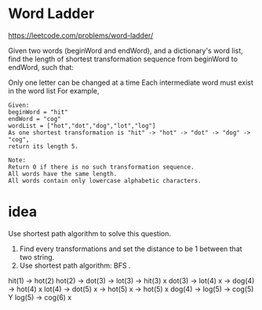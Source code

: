 Word Ladder
===========

https://leetcode.com/problems/word-ladder/

Given two words (beginWord and endWord), and a dictionary's word list, find the length of shortest transformation sequence from beginWord to endWord, such that:

Only one letter can be changed at a time
Each intermediate word must exist in the word list
For example,

    Given:
    beginWord = "hit"
    endWord = "cog"
    wordList = ["hot","dot","dog","lot","log"]
    As one shortest transformation is "hit" -> "hot" -> "dot" -> "dog" -> "cog",
    return its length 5.

    Note:
    Return 0 if there is no such transformation sequence.
    All words have the same length.
    All words contain only lowercase alphabetic characters.

idea
======

Use shortest path algorithm to solve this question.
1. Find every transformations and set the distance to be 1 between that two string.
2. Use shortest path algorithm: BFS .

 hit(1) -> hot(2)
 hot(2) -> dot(3)
        -> lot(3)
        -> hit(3) x
 dot(3) -> lot(4) x
        -> dog(4)
        -> hot(4) x
 lot(4) -> dot(5) x
        -> hot(5) x
        -> hot(5) x
 dog(4) -> log(5) 
        -> cog(5) Y
 log(5) -> cog(6) x


